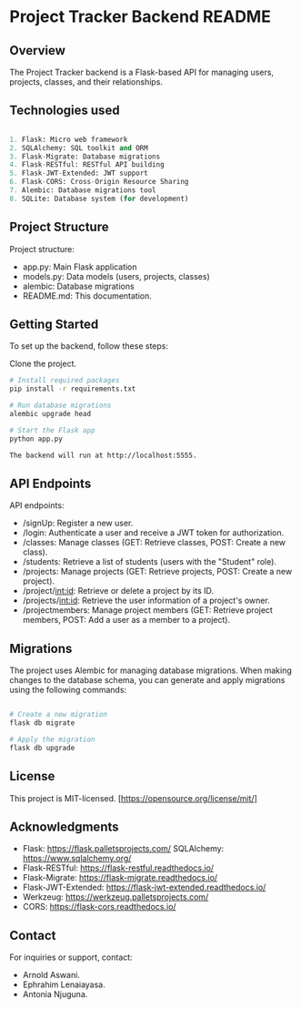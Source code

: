 # Project Tracker Backend README

## Overview

The Project Tracker backend is a Flask-based API for managing users, projects, classes, and their relationships.

## Technologies used

```python

1. Flask: Micro web framework
2. SQLAlchemy: SQL toolkit and ORM
3. Flask-Migrate: Database migrations
4. Flask-RESTful: RESTful API building
5. Flask-JWT-Extended: JWT support
6. Flask-CORS: Cross-Origin Resource Sharing
7. Alembic: Database migrations tool
8. SQLite: Database system (for development)
```

## Project Structure

Project structure:

- app.py: Main Flask application
- models.py: Data models (users, projects, classes)
- alembic: Database migrations
- README.md: This documentation.

## Getting Started

To set up the backend, follow these steps:

Clone the project.

```bash
# Install required packages
pip install -r requirements.txt

# Run database migrations
alembic upgrade head

# Start the Flask app
python app.py

The backend will run at http://localhost:5555.

```

## API Endpoints

API endpoints:

- /signUp: Register a new user.
- /login: Authenticate a user and receive a JWT token for authorization.
- /classes: Manage classes (GET: Retrieve classes, POST: Create a new class).
- /students: Retrieve a list of students (users with the "Student" role).
- /projects: Manage projects (GET: Retrieve projects, POST: Create a new project).
- /project/<int:id>: Retrieve or delete a project by its ID.
- /projects/<int:id>: Retrieve the user information of a project's owner.
- /projectmembers: Manage project members (GET: Retrieve project members, POST: Add a user as a member to a project).

## Migrations

The project uses Alembic for managing database migrations. When making changes to the database schema, you can generate and apply migrations using the following commands:

```bash

# Create a new migration
flask db migrate

# Apply the migration
flask db upgrade

```

## License

This project is MIT-licensed. [https://opensource.org/license/mit/]

## Acknowledgments

- Flask: https://flask.palletsprojects.com/
  SQLAlchemy: https://www.sqlalchemy.org/
- Flask-RESTful: https://flask-restful.readthedocs.io/
- Flask-Migrate: https://flask-migrate.readthedocs.io/
- Flask-JWT-Extended: https://flask-jwt-extended.readthedocs.io/
- Werkzeug: https://werkzeug.palletsprojects.com/
- CORS: https://flask-cors.readthedocs.io/

## Contact

For inquiries or support, contact:

- Arnold Aswani.
- Ephrahim Lenaiayasa.
- Antonia Njuguna.
